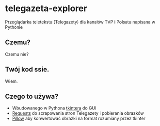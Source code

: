 # telegazeta-explorer
Przeglądarka teletekstu (Telegazety) dla kanałów TVP i Polsatu napisana w Pythonie

## Czemu? ##
Czemu nie?

## Twój kod ssie. ##
Wiem.

## Czego to używa? ##
* Wbudowanego w Pythona [tkintera](https://docs.python.org/3/library/tkinter.html) do GUI
* [Requests](https://requests.readthedocs.io/en/master/) do scrapowania stron Telegazety i pobierania obrazków
* [Pillow](https://pillow.readthedocs.io/en/stable/) aby konwertować obrazki na format rozumiany przez tkinter

